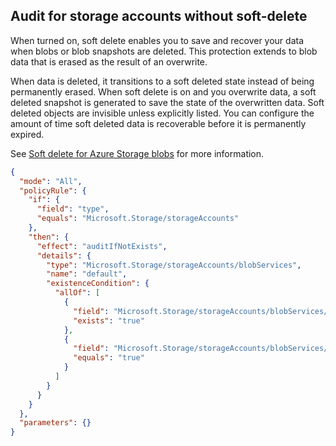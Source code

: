 ## Audit for storage accounts without soft-delete

When turned on, soft delete enables you to save and recover your data when blobs or blob snapshots are deleted. This protection extends to blob data that is erased as the result of an overwrite.

When data is deleted, it transitions to a soft deleted state instead of being permanently erased. When soft delete is on and you overwrite data, a soft deleted snapshot is generated to save the state of the overwritten data. Soft deleted objects are invisible unless explicitly listed. You can configure the amount of time soft deleted data is recoverable before it is permanently expired.

See [Soft delete for Azure Storage blobs](https://docs.microsoft.com/en-us/azure/storage/blobs/storage-blob-soft-delete) for more information.

```json
{
  "mode": "All",
  "policyRule": {
    "if": {
      "field": "type",
      "equals": "Microsoft.Storage/storageAccounts"
    },
    "then": {
      "effect": "auditIfNotExists",
      "details": {
        "type": "Microsoft.Storage/storageAccounts/blobServices",
        "name": "default",
        "existenceCondition": {
          "allOf": [
            {
              "field": "Microsoft.Storage/storageAccounts/blobServices/deleteRetentionPolicy.enabled",
              "exists": "true"
            },
            {
              "field": "Microsoft.Storage/storageAccounts/blobServices/deleteRetentionPolicy.enabled",
              "equals": "true"
            }
          ]
        }
      }
    }
  },
  "parameters": {}
}
```
